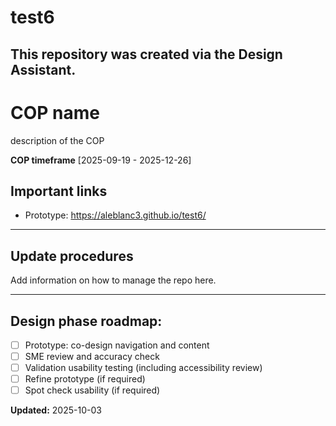 # test6

This repository was created via the Design Assistant.
---
# COP name

description of the COP

**COP timeframe** [2025-09-19 - 2025-12-26]

## Important links
- Prototype: https://aleblanc3.github.io/test6/

---
## Update procedures

Add information on how to manage the repo here.

---
## Design phase roadmap:

- [ ] Prototype: co-design navigation and content
- [ ] SME review and accuracy check
- [ ] Validation usability testing (including accessibility review)
- [ ] Refine prototype (if required)
- [ ] Spot check usability (if required)

**Updated:**  2025-10-03
